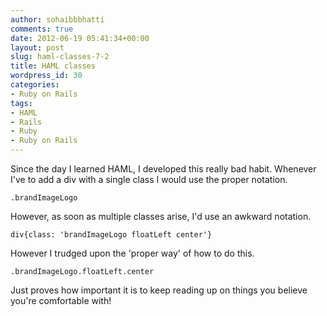 ```yaml
---
author: sohaibbbhatti
comments: true
date: 2012-06-19 05:41:34+00:00
layout: post
slug: haml-classes-7-2
title: HAML classes
wordpress_id: 30
categories:
- Ruby on Rails
tags:
- HAML
- Rails
- Ruby
- Ruby on Rails
---
```


Since the day I learned HAML, I developed this really bad habit. Whenever I've to add a div with a single class I would use the proper notation.

    
    .brandImageLogo


However, as soon as multiple classes arise, I'd use an awkward notation.

    
    div{class: 'brandImageLogo floatLeft center'}


However I trudged upon the 'proper way' of how to do this.

    
    .brandImageLogo.floatLeft.center


Just proves how important it is to keep reading up on things you believe you're comfortable with!
